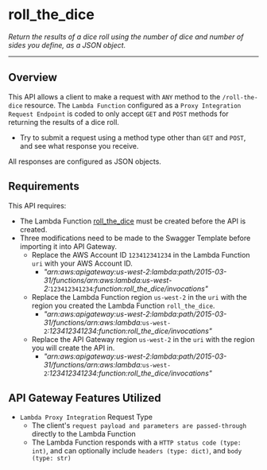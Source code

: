 # roll_the_dice

*Return the results of a dice roll using the number of dice and number of sides you define, as a JSON object.*

----

## Overview

This API allows a client to make a request with `ANY` method to the `/roll-the-dice` resource.  The `Lambda Function` configured as a `Proxy Integration Request Endpoint` is coded to only accept `GET` and `POST` methods for returning the results of a dice roll.

* Try to submit a request using a method type other than `GET` and `POST`, and see what response you receive.

All responses are configured as JSON objects.

## Requirements

This API requires:
* The Lambda Function [roll_the_dice] must be created before the API is created.
* Three modifications need to be made to the Swagger Template before importing it into API Gateway.
  * Replace the AWS Account ID `123412341234` in the Lambda Function `uri` with your AWS Account ID.
    * *"arn:aws:apigateway:us-west-2:lambda:path/2015-03-31/functions/arn:aws:lambda:us-west-2:*`123412341234`*:function:roll_the_dice/invocations"*
  * Replace the Lambda Function region `us-west-2` in the `uri` with the region you created the Lambda Function `roll_the_dice`.
    * *"arn:aws:apigateway:us-west-2:lambda:path/2015-03-31/functions/arn:aws:lambda:*`us-west-2`*:123412341234:function:roll_the_dice/invocations"*
  * Replace the API Gateway region `us-west-2` in the `uri` with the region you will create the API in.
    * *"arn:aws:apigateway:us-west-2:lambda:path/2015-03-31/functions/arn:aws:lambda:*`us-west-2`*:123412341234:function:roll_the_dice/invocations"*

## API Gateway Features Utilized

* `Lambda Proxy Integration` Request Type
  * The client's `request payload and parameters are passed-through` directly to the Lambda Function
  * The Lambda Function responds with a `HTTP status code (type: int)`, and can optionally include `headers (type: dict)`, and `body (type: str)`


[roll_the_dice]: https://github.com/andrewdefilippis/aws-lambda/tree/master/Functions/Python/roll_the_dice
